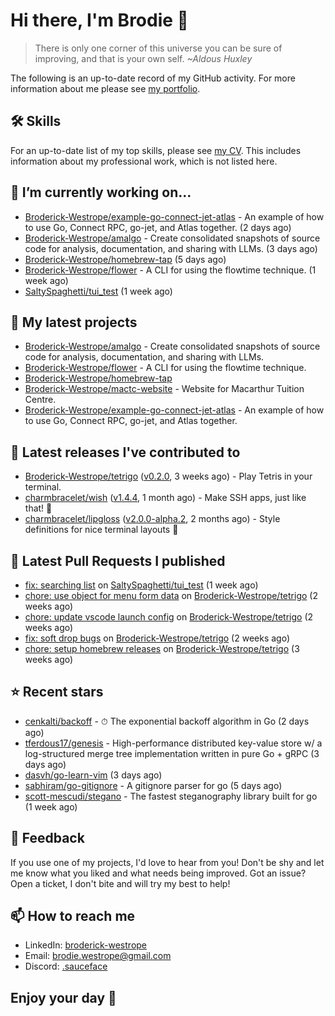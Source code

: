 # Hi there, I'm Brodie 👋

> There is only one corner of this universe you can be sure of improving, and that is your own self. *~Aldous Huxley*

The following is an up-to-date record of my GitHub activity. For more information about me please see [my portfolio](https://www.westrope.dev/).

## 🛠 Skills
For an up-to-date list of my top skills, please see [my CV](./CV/cv.pdf). This includes information about my professional work, which is not listed here.

## 🔭 I’m currently working on...

- [Broderick-Westrope/example-go-connect-jet-atlas](https://github.com/Broderick-Westrope/example-go-connect-jet-atlas) - An example of how to use Go, Connect RPC, go-jet, and Atlas together. (2 days ago)
- [Broderick-Westrope/amalgo](https://github.com/Broderick-Westrope/amalgo) - Create consolidated snapshots of source code for analysis, documentation, and sharing with LLMs. (3 days ago)
- [Broderick-Westrope/homebrew-tap](https://github.com/Broderick-Westrope/homebrew-tap) (5 days ago)
- [Broderick-Westrope/flower](https://github.com/Broderick-Westrope/flower) - A CLI for using the flowtime technique. (1 week ago)
- [SaltySpaghetti/tui_test](https://github.com/SaltySpaghetti/tui_test) (1 week ago)

## 🌱 My latest projects

- [Broderick-Westrope/amalgo](https://github.com/Broderick-Westrope/amalgo) - Create consolidated snapshots of source code for analysis, documentation, and sharing with LLMs.
- [Broderick-Westrope/flower](https://github.com/Broderick-Westrope/flower) - A CLI for using the flowtime technique.
- [Broderick-Westrope/homebrew-tap](https://github.com/Broderick-Westrope/homebrew-tap)
- [Broderick-Westrope/mactc-website](https://github.com/Broderick-Westrope/mactc-website) - Website for Macarthur Tuition Centre.
- [Broderick-Westrope/example-go-connect-jet-atlas](https://github.com/Broderick-Westrope/example-go-connect-jet-atlas) - An example of how to use Go, Connect RPC, go-jet, and Atlas together.

## 🚀 Latest releases I've contributed to

- [Broderick-Westrope/tetrigo](https://github.com/Broderick-Westrope/tetrigo) ([v0.2.0](https://github.com/Broderick-Westrope/tetrigo/releases/tag/v0.2.0), 3 weeks ago) - Play Tetris in your terminal.
- [charmbracelet/wish](https://github.com/charmbracelet/wish) ([v1.4.4](https://github.com/charmbracelet/wish/releases/tag/v1.4.4), 1 month ago) - Make SSH apps, just like that! 💫
- [charmbracelet/lipgloss](https://github.com/charmbracelet/lipgloss) ([v2.0.0-alpha.2](https://github.com/charmbracelet/lipgloss/releases/tag/v2.0.0-alpha.2), 2 months ago) - Style definitions for nice terminal layouts 👄

## 🔨 Latest Pull Requests I published

- [fix: searching list](https://github.com/SaltySpaghetti/tui_test/pull/1) on [SaltySpaghetti/tui_test](https://github.com/SaltySpaghetti/tui_test) (1 week ago)
- [chore: use object for menu form data](https://github.com/Broderick-Westrope/tetrigo/pull/40) on [Broderick-Westrope/tetrigo](https://github.com/Broderick-Westrope/tetrigo) (2 weeks ago)
- [chore: update vscode launch config](https://github.com/Broderick-Westrope/tetrigo/pull/39) on [Broderick-Westrope/tetrigo](https://github.com/Broderick-Westrope/tetrigo) (2 weeks ago)
- [fix: soft drop bugs](https://github.com/Broderick-Westrope/tetrigo/pull/38) on [Broderick-Westrope/tetrigo](https://github.com/Broderick-Westrope/tetrigo) (2 weeks ago)
- [chore: setup homebrew releases](https://github.com/Broderick-Westrope/tetrigo/pull/37) on [Broderick-Westrope/tetrigo](https://github.com/Broderick-Westrope/tetrigo) (3 weeks ago)

## ⭐ Recent stars

- [cenkalti/backoff](https://github.com/cenkalti/backoff) - ⏱ The exponential backoff algorithm in Go (2 days ago)
- [tferdous17/genesis](https://github.com/tferdous17/genesis) - High-performance distributed key-value store w/ a log-structured merge tree implementation written in pure Go &#43; gRPC (3 days ago)
- [dasvh/go-learn-vim](https://github.com/dasvh/go-learn-vim) (3 days ago)
- [sabhiram/go-gitignore](https://github.com/sabhiram/go-gitignore) - A gitignore parser for go (5 days ago)
- [scott-mescudi/stegano](https://github.com/scott-mescudi/stegano) - The fastest steganography library built for go (1 week ago)

## 💬 Feedback

If you use one of my projects, I'd love to hear from you! Don't be shy and let me know what you liked and what needs being improved. Got an issue? Open a ticket, I don't bite and will try my best to help!

## 📫 How to reach me
- LinkedIn: [broderick-westrope](https://www.linkedin.com/in/broderick-westrope/)
- Email: [brodie.westrope@gmail.com](mailto:brodie.westrope@gmail.com)
- Discord: [.sauceface](https://discordapp.com/users/.sauceface/)

## Enjoy your day 🤙
